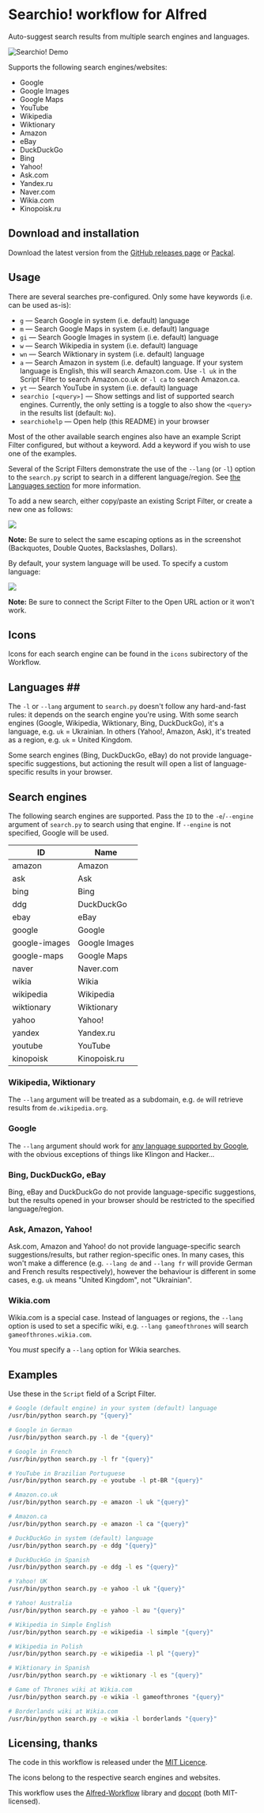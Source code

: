 # Searchio! workflow for Alfred #

Auto-suggest search results from multiple search engines and languages.

![Searchio! Demo][demo]


Supports the following search engines/websites:

- Google
- Google Images
- Google Maps
- YouTube
- Wikipedia
- Wiktionary
- Amazon
- eBay
- DuckDuckGo
- Bing
- Yahoo!
- Ask.com
- Yandex.ru
- Naver.com
- Wikia.com
- Kinopoisk.ru


## Download and installation ##

Download the latest version from the [GitHub releases page](https://github.com/deanishe/alfred-searchio/releases/latest) or [Packal](http://www.packal.org/workflow/searchio).

## Usage ##

There are several searches pre-configured. Only some have keywords (i.e. can be used as-is):

- `g` — Search Google in system (i.e. default) language
- `m` — Search Google Maps in system (i.e. default) language
- `gi` — Search Google Images in system (i.e. default) language
- `w` — Search Wikipedia in system (i.e. default) language
- `wn` — Search Wiktionary in system (i.e. default) language
- `a` — Search Amazon in system (i.e. default) language. If your system language is English, this will search  Amazon.com. Use `-l uk` in the Script Filter to search Amazon.co.uk or `-l ca` to search Amazon.ca.
- `yt` — Search YouTube in system (i.e. default) language
- `searchio [<query>]` — Show settings and list of supported search engines. Currently, the only setting is a toggle to also show the `<query>` in the results list (default: `No`).
- `searchiohelp` — Open help (this README) in your browser

Most of the other available search engines also have an example Script Filter configured, but without a keyword. Add a keyword if you wish to use one of the examples.

Several of the Script Filters demonstrate the use of the `--lang` (or `-l`) option to the `search.py` script to search in a different language/region. See [the Languages section](#languages) for more information.

To add a new search, either copy/paste an existing Script Filter, or create a new one as follows:

![][screen1]

**Note:** Be sure to select the same escaping options as in the screenshot (Backquotes, Double Quotes, Backslashes, Dollars).

By default, your system language will be used. To specify a custom language:

![][screen2]

**Note:** Be sure to connect the Script Filter to the Open URL action or it won't work.

## Icons ##

Icons for each search engine can be found in the `icons` subirectory of the Workflow.

## Languages ##

The `-l` or `--lang` argument to `search.py` doesn't follow any hard-and-fast rules: it depends on the search engine you're using. With some search engines (Google, Wikipedia, Wiktionary, Bing, DuckDuckGo), it's a language, e.g. `uk` = Ukrainian. In others (Yahoo!, Amazon, Ask), it's treated as a region, e.g. `uk` = United Kingdom.

Some search engines (Bing, DuckDuckGo, eBay) do not provide language-specific suggestions, but actioning the result will open a list of language-specific results in your browser.

## Search engines ##

The following search engines are supported. Pass the `ID` to the `-e`/`--engine` argument of `search.py` to search using that engine. If `--engine` is not specified, Google will be used.

|       ID      |      Name     |
|---------------|---------------|
| amazon        | Amazon        |
| ask           | Ask           |
| bing          | Bing          |
| ddg           | DuckDuckGo    |
| ebay          | eBay          |
| google        | Google        |
| google-images | Google Images |
| google-maps   | Google Maps   |
| naver         | Naver.com     |
| wikia         | Wikia         |
| wikipedia     | Wikipedia     |
| wiktionary    | Wiktionary    |
| yahoo         | Yahoo!        |
| yandex        | Yandex.ru     |
| youtube       | YouTube       |
| kinopoisk     | Kinopoisk.ru  |


### Wikipedia, Wiktionary ###

The `--lang` argument will be treated as a subdomain, e.g. `de` will retrieve results from `de.wikipedia.org`.

### Google ###

The `--lang` argument should work for [any language supported by Google](https://www.google.com/preferences#languages), with the obvious exceptions of things like Klingon and Hacker…

### Bing, DuckDuckGo, eBay ###

Bing, eBay and DuckDuckGo do not provide language-specific suggestions, but the results opened in your browser should be restricted to the specified language/region.

### Ask, Amazon, Yahoo! ###

Ask.com, Amazon and Yahoo! do not provide language-specific search suggestions/results, but rather region-specific ones. In many cases, this won't make a difference (e.g. `--lang de` and `--lang fr` will provide German and French results respectively), however the behaviour is different in some cases, e.g. `uk` means "United Kingdom", not "Ukrainian".

### Wikia.com ###

Wikia.com is a special case. Instead of languages or regions, the `--lang` option is used to set a specific wiki, e.g. `--lang gameofthrones` will search `gameofthrones.wikia.com`.

You *must* specify a `--lang` option for Wikia searches.

## Examples ##

Use these in the `Script` field of a Script Filter.

```bash
# Google (default engine) in your system (default) language
/usr/bin/python search.py "{query}"

# Google in German
/usr/bin/python search.py -l de "{query}"

# Google in French
/usr/bin/python search.py -l fr "{query}"

# YouTube in Brazilian Portuguese
/usr/bin/python search.py -e youtube -l pt-BR "{query}"

# Amazon.co.uk
/usr/bin/python search.py -e amazon -l uk "{query}"

# Amazon.ca
/usr/bin/python search.py -e amazon -l ca "{query}"

# DuckDuckGo in system (default) language
/usr/bin/python search.py -e ddg "{query}"

# DuckDuckGo in Spanish
/usr/bin/python search.py -e ddg -l es "{query}"

# Yahoo! UK
/usr/bin/python search.py -e yahoo -l uk "{query}"

# Yahoo! Australia
/usr/bin/python search.py -e yahoo -l au "{query}"

# Wikipedia in Simple English
/usr/bin/python search.py -e wikipedia -l simple "{query}"

# Wikipedia in Polish
/usr/bin/python search.py -e wikipedia -l pl "{query}"

# Wiktionary in Spanish
/usr/bin/python search.py -e wiktionary -l es "{query}"

# Game of Thrones wiki at Wikia.com
/usr/bin/python search.py -e wikia -l gameofthrones "{query}"

# Borderlands wiki at Wikia.com
/usr/bin/python search.py -e wikia -l borderlands "{query}"
```

## Licensing, thanks ##

The code in this workflow is released under the [MIT Licence](http://opensource.org/licenses/MIT).

The icons belong to the respective search engines and websites.

This workflow uses the [Alfred-Workflow](http://www.deanishe.net/alfred-workflow/) library and [docopt](http://docopt.org/) (both MIT-licensed).


[demo]: ./docs/demo.gif
[screen1]: http://www.deanishe.net/alfred-searchio/screen1.png
[screen2]: http://www.deanishe.net/alfred-searchio/screen2.png
